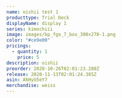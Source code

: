 ```yaml
---
name: oishii test 1
producttype: Trial Deck
displayName: display 1
series: kimochiii
image: images/bp_fgo_7_box_300×270-1.png
color: "#ce9e00"
pricings:
  - quantity: 1
    price: 5
description: oishii
preorder: 2020-10-26T02:01:23.288Z
release: 2020-11-13T02:01:24.385Z
asin: A6HyU5eY7
merchandise: weiss
---
```

